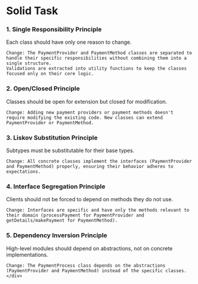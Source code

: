 <h1>Solid Task </h1>

<div>
  <h3>1. Single Responsibility Principle </h3>

Each class should have only one reason to change.

    Change: The PaymentProvider and PaymentMethod classes are separated to handle their specific responsibilities without combining them into a single structure.
    Validations are extracted into utility functions to keep the classes focused only on their core logic.

<h3>2. Open/Closed Principle </h3>

Classes should be open for extension but closed for modification.

    Change: Adding new payment providers or payment methods doesn't require modifying the existing code. New classes can extend PaymentProvider or PaymentMethod.

<h3>3. Liskov Substitution Principle </h3>

Subtypes must be substitutable for their base types.

    Change: All concrete classes implement the interfaces (PaymentProvider and PaymentMethod) properly, ensuring their behavior adheres to expectations.

<h3>4. Interface Segregation Principle </h3>

Clients should not be forced to depend on methods they do not use.

    Change: Interfaces are specific and have only the methods relevant to their domain (processPayment for PaymentProvider and getDetails/makePayment for PaymentMethod).

<h3>5. Dependency Inversion Principle </h3>

High-level modules should depend on abstractions, not on concrete implementations.

    Change: The PaymentProcess class depends on the abstractions (PaymentProvider and PaymentMethod) instead of the specific classes.</div>
